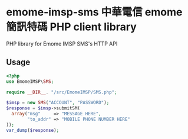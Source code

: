 emome-imsp-sms 中華電信 emome 簡訊特碼 PHP client library
=====

PHP library for Emome IMSP SMS's HTTP API

## Usage

```php
<?php
use EmomeIMSP\SMS;

require __DIR__. "/src/EmomeIMSP/SMS.php";

$imsp = new SMS("ACCOUNT", "PASSWORD");
$response = $imsp->submitSM(
  array("msg"     => "MESSAGE HERE",
        "to_addr" => "MOBILE PHONE NUMBER HERE"
));
var_dump($response);
```
